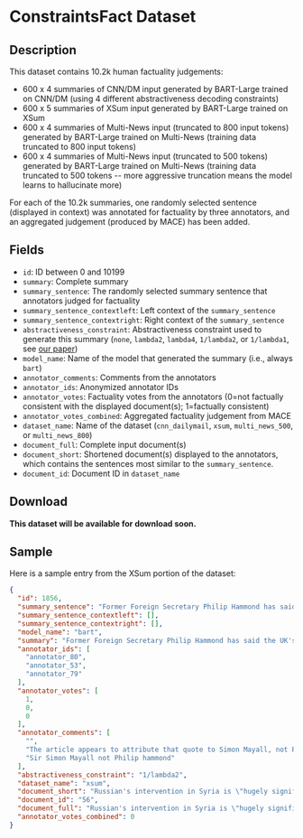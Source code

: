 # ConstraintsFact Dataset

## Description

This dataset contains 10.2k human factuality judgements:

 * 600 x 4 summaries of CNN/DM input generated by BART-Large trained on CNN/DM (using 4 different abstractiveness decoding constraints)
 * 600 x 5 summaries of XSum input generated by BART-Large trained on XSum
 * 600 x 4 summaries of Multi-News input (truncated to 800 input tokens) generated by BART-Large trained on Multi-News (training data truncated to 800 input tokens)
 * 600 x 4 summaries of Multi-News input (truncated to 500 tokens) generated by BART-Large trained on Multi-News (training data truncated to 500 tokens -- more aggressive truncation means the model learns to hallucinate more)

For each of the 10.2k summaries, one randomly selected sentence (displayed in context) was annotated for factuality by three annotators, and an aggregated judgement (produced by MACE) has been added.

## Fields

* `id`: ID between 0 and 10199
* `summary`: Complete summary
* `summary_sentence`: The randomly selected summary sentence that annotators judged for factuality
* `summary_sentence_contextleft`: Left context of the `summary_sentence`
* `summary_sentence_contextright`: Right context of the `summary_sentence`
* `abstractiveness_constraint`: Abstractiveness constraint used to generate this summary (`none`, `lambda2`, `lambda4`, `1/lambda2`, or `1/lambda1`, see [our paper](https://arxiv.org/abs/2108.02859))
* `model_name`: Name of the model that generated the summary (i.e., always `bart`)
* `annotator_comments`: Comments from the annotators
* `annotator_ids`: Anonymized annotator IDs
* `annotator_votes`: Factuality votes from the annotators (0=not factually consistent with the displayed document(s); 1=factually consistent)
* `annotator_votes_combined`: Aggregated factuality judgement from MACE
* `dataset_name`: Name of the dataset (`cnn_dailymail`, `xsum`, `multi_news_500`, or `multi_news_800`)
* `document_full`: Complete input document(s) 
* `document_short`: Shortened document(s) displayed to the annotators, which contains the sentences most similar to the `summary_sentence`.
* `document_id`: Document ID in `dataset_name`

## Download

**This dataset will be available for download soon.**

## Sample

Here is a sample entry from the XSum portion of the dataset:

```json
{
  "id": 1856,
  "summary_sentence": "Former Foreign Secretary Philip Hammond has said the UK's policy in Syria has been hampered by \"wishful thinking\" - and officials underestimated the staying power of President Bashar al-Assad.",
  "summary_sentence_contextleft": [],
  "summary_sentence_contextright": [],
  "model_name": "bart",
  "summary": "Former Foreign Secretary Philip Hammond has said the UK's policy in Syria has been hampered by \"wishful thinking\" - and officials underestimated the staying power of President Bashar al-Assad.",
  "annotator_ids": [
    "annotator_80",
    "annotator_53",
    "annotator_79"
  ],
  "annotator_votes": [
    1,
    0,
    0
  ],
  "annotator_comments": [
    "",
    "The article appears to attribute that quote to Simon Mayall, not Philip Hammond.",
    "Sir Simon Mayall not Philip hammond"
  ],
  "abstractiveness_constraint": "1/lambda2",
  "dataset_name": "xsum",
  "document_short": "Russian's intervention in Syria is \"hugely significant\" says the UK's former senior military adviser in the Middle East Lt Gen Sir Simon Mayall. 2 October 2015 Last updated at 18:13 BST Speaking in an interview with BBC Newsnight's diplomatic and defence editor Mark Urban, he said UK policy in Syria had been hampered by \"wishful thinking\" - and officials underestimated the staying power of President Bashar al-Assad. More on this story from Mark Urban on BBC Newsnight at 22:30 BST BBC Two on Friday 2 October, and afterwards on iPlayer",
  "document_id": "56",
  "document_full": "Russian's intervention in Syria is \"hugely significant\" says the UK's former senior military adviser in the Middle East Lt Gen Sir Simon Mayall. 2 October 2015 Last updated at 18:13 BST Speaking in an interview with BBC Newsnight's diplomatic and defence editor Mark Urban, he said UK policy in Syria had been hampered by \"wishful thinking\" - and officials underestimated the staying power of President Bashar al-Assad. More on this story from Mark Urban on BBC Newsnight at 22:30 BST BBC Two on Friday 2 October, and afterwards on iPlayer",
  "annotator_votes_combined": 0
}
```